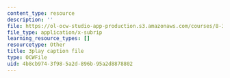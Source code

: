 ```yaml
---
content_type: resource
description: ''
file: https://ol-ocw-studio-app-production.s3.amazonaws.com/courses/8-333-statistical-mechanics-i-statistical-mechanics-of-particles-fall-2013/4b8cb9743f985a2d896b95a2d8878802_BhVyiU_dWps.vtt
file_type: application/x-subrip
learning_resource_types: []
resourcetype: Other
title: 3play caption file
type: OCWFile
uid: 4b8cb974-3f98-5a2d-896b-95a2d8878802
---
```

